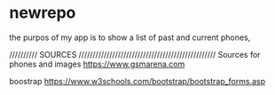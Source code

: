 # newrepo
the purpos of my app is to show a list of past and current phones, 


////////// SOURCES /////////////////////////////////////////////////
Sources for phones and images
https://www.gsmarena.com

boostrap
https://www.w3schools.com/bootstrap/bootstrap_forms.asp